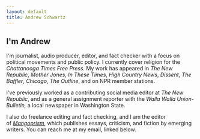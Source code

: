 ```yaml
---
layout: default
title: Andrew Schwartz
---
```



## I'm Andrew

I'm journalist, audio producer, editor, and fact checker with a focus on political movements and public policy. I currently cover religion for the *Chattanooga Times Free Press.* My work has appeared in *The New Republic*, *Mother Jones,* *In These Times*, *High Country News*, *Dissent*, *The Baffler*, *Chicago*, *The Outline*, and on NPR member stations.

I've previously worked as a contributing social media editor at *The New Republic*, and as a general assignment reporter with the *Walla Walla Union-Bulletin,* a local newspaper in Washington State.

I also do freelance editing and fact checking, and I am the editor of *[Mangoprism](https://mangoprism.com/)*, which publishes essays, criticism, and fiction by emerging writers. You can reach me at my email, linked below.
